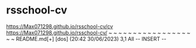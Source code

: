# rsschool-cv
https://Max071298.github.io/rsschool-cv/cv
https://Max071298.github.io/rsschool-cv/
~
~
~
~
~
~
~
~
~
~
~
~
~
~
~
~
~
~
~
README.md[+] [dos] (20:42 30/06/2023)                                    3,1 All
-- INSERT --

